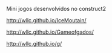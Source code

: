 Mini jogos desenvolvidos no construct2

http://wllc.github.io/IceMoutain/

http://wllc.github.io/Gameofgados/

http://wllc.github.io/g/
